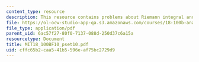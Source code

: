 ```yaml
---
content_type: resource
description: This resource contains problems about Riemann integral and Rudin.
file: https://ol-ocw-studio-app-qa.s3.amazonaws.com/courses/18-100b-analysis-i-fall-2010/cffc65b2caa541b5596eaf75bc2729d9_MIT18_100BF10_pset10.pdf
file_type: application/pdf
parent_uid: 6ac57f27-80f0-7137-088d-250d37c6a15a
resourcetype: Document
title: MIT18_100BF10_pset10.pdf
uid: cffc65b2-caa5-41b5-596e-af75bc2729d9
---
```

